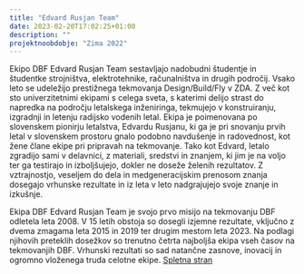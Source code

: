 ```yaml
---
title: "Edvard Rusjan Team"
date: 2023-02-20T17:02:25+01:00
description: ""
projektnoobdobje: "Zima 2022"
---
```

Ekipo DBF Edvard Rusjan Team sestavljajo nadobudni študentje in študentke strojništva, elektrotehnike, računalništva in drugih področij. Vsako leto se udeležijo prestižnega tekmovanja Design/Build/Fly v ZDA. Z več kot sto univerzitetnimi ekipami s celega sveta, s katerimi delijo strast do napredka na področju letalskega inženiringa, tekmujejo v konstruiranju, izgradnji in letenju radijsko vodenih letal. 
Ekipa je poimenovana po slovenskem pionirju letalstva, Edvardu Rusjanu, ki ga je pri snovanju prvih letal v slovenskem prostoru gnalo podobno navdušenje in radovednost, kot žene člane ekipe pri pripravah na tekmovanje. Tako kot Edvard, letalo zgradijo sami v delavnici, z materiali, sredstvi in znanjem, ki jim je na voljo ter ga testirajo in izboljšujejo, dokler ne doseže želenih rezultatov. Z vztrajnostjo, veseljem do dela in medgeneracijskim prenosom znanja dosegajo vrhunske rezultate in iz leta v leto nadgrajujejo svoje znanje in izkušnje.

Ekipa DBF Edvard Rusjan Team je svojo prvo misijo na tekmovanju DBF odletela leta 2008. V 15 letih obstoja so dosegli izjemne rezultate, vključno z dvema zmagama leta 2015 in 2019 ter drugim mestom leta 2023. Na podlagi njihovih preteklih dosežkov so trenutno četrta najboljša ekipa vseh časov na tekmovanjih DBF. Vrhunski rezultati so sad natančne zasnove, inovacij in ogromno vloženega truda celotne ekipe.
[Spletna stran](https://dbfslovenia.si/)